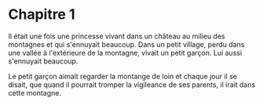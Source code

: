 # Chapitre 1

Il était une fois une princesse vivant dans un château au milieu des montagnes et qui s'ennuyait beaucoup. Dans un petit village, perdu dans une vallée à l'extérieure de la montagne, vivait un petit garçon. Lui aussi s'ennuyait beaucoup.

Le petit garçon aimait regarder la montange de loin et chaque jour il se disait, que quand il pourrait tromper la vigileance de ses parents, il irait dans cette montagne.
